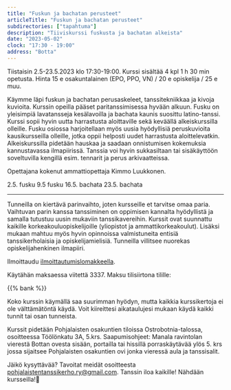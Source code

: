 ```yaml
---
title: "Fuskun ja bachatan perusteet"
articleTitle: "Fuskun ja bachatan perusteet"
subdirectories: ["tapahtuma"]
description: "Tiiviskurssi fuskusta ja bachatan alkeista"
date: "2023-05-02"
clock: "17:30 - 19:00"
address: "Botta"
---
```


Tiistaisin 2.5-23.5.2023 klo 17:30-19:00. Kurssi sisältää 4 kpl 1 h 30 min opetusta. Hinta 15 e osakuntalainen (EPO, PPO, VN) / 20 e opiskelija / 25 e muu.

Käymme läpi fuskun ja bachatan perusaskeleet, tanssitekniikkaa ja kivoja kuvioita. Kurssin opeilla pääset paritanssimisessa hyvään alkuun. Fusku on yleisimpiä lavatansseja kesälavoilla ja bachata kaunis suosittu latino-tanssi. Kurssi sopii hyvin uutta harrastusta aloittaville sekä keväällä alkeiskurssilla olleille. Fusku osiossa harjoitellaan myös uusia hyödyllisiä peruskuvioita kausikursseilla olleille, jotka oppii helposti uudet harrastusta aloittelevatkin. Alkeiskurssilla pidetään hauskaa ja saadaan onnistumisen kokemuksia kannustavassa ilmapiirissä. Tanssia voi hyvin sukkasiltaan tai sisäkäyttöön soveltuvilla kengillä esim. tennarit ja perus arkivaatteissa.

Opettajana kokenut ammattiopettaja Kimmo Luukkonen.

2.5. fusku
9.5 fusku
16.5. bachata
23.5. bachata

---

Tunneilla on kiertävä parinvaihto, joten kursseille et tarvitse omaa paria. Vaihtuvan parin kanssa tanssiminen on oppimisen kannalta hyödyllistä ja samalla tutustuu uusin mukaviin tanssikavereihin.
Kurssit ovat suunnattu kaikille korkeakouluopiskelijoille (yliopistot ja ammattikorkeakoulut). Lisäksi mukaan mahtuu myös hyvin opinnoissa valmistuneita entisiä tanssikerholaisia ja opiskelijamielisiä. Tunneilla villitsee nuorekas opiskelijahenkinen ilmapiiri.

Ilmoittaudu [ilmoittautumislomakkeella](https://docs.google.com/forms/d/e/1FAIpQLSfblThL_rV2rpbOB17C_pgKz8Xgeucvh62WulSMrlskPufrCg/viewform).

Käytähän maksaessa viitettä 3337. Maksu tilisiirtona tilille:

{{% bank %}}

Koko kurssin käymällä saa suurimman hyödyn, mutta kaikkia kurssikertoja ei ole välttämätöntä käydä. Voit kiireittesi aikataulujesi mukaan käydä kaikki tunnit tai osan tunneista.

Kurssit pidetään Pohjalaisten osakuntien tiloissa Ostrobotnia-talossa, osoitteessa Töölönkatu 3A, 5.krs. Saapumisohjeet: Manala ravintolan vierestä Bottan ovesta sisään, portailla tai hissillä porraskäytävää ylös 5. krs jossa sijaitsee Pohjalaisten osakuntien ovi jonka vieressä aula ja tanssisalit.

Jäikö kysyttävää? Tavoitat meidät osoitteesta pohjalaistentanssikerho.ry@gmail.com. Tanssin iloa kaikille! Nähdään kursseilla!🙂
